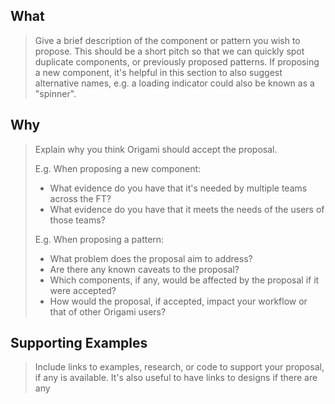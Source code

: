 
<!--
If proposing a new Origami component, please ensure that you have checked both the Origami Registry and the Component Backlog for similar components:

Registry: https://registry.origami.ft.com/
Backlog: https://github.com/Financial-Times/origami-proposals/projects/1

If you need help with putting your proposal together then please
contact the Origami team at origami.support@ft.com or
#origami-support on Slack.
-->


## What

> Give a brief description of the component or pattern you wish to propose. This should be a short pitch so that we can quickly spot duplicate components, or previously proposed patterns.
> If proposing a new component, it's helpful in this section to also suggest alternative names, e.g. a loading indicator could also be known as a "spinner".


## Why

> Explain why you think Origami should accept the proposal.
>
> E.g. When proposing a new component:
> - What evidence do you have that it's needed by multiple teams across the FT?
> - What evidence do you have that it meets the needs of the users of those teams?
>
> E.g. When proposing a pattern:
> - What problem does the proposal aim to address?
> - Are there any known caveats to the proposal?
> - Which components, if any, would be affected by the proposal if it were accepted?
> - How would the proposal, if accepted, impact your workflow or that of other Origami users?


## Supporting Examples

> Include links to examples, research, or code to support your proposal, if any is available. It's also useful to have links to designs if there are any
